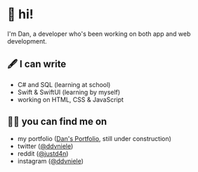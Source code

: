 # 📂 hi!
I'm Dan, a developer who's been working on both app and web development.

## 🖋 I can write
- C# and SQL (learning at school)
- Swift & SwiftUI (learning by myself)
- working on HTML, CSS & JavaScript

## 🕵🏻 you can find me on
- my portfolio ([Dan's Portfolio](https://ddvniele.github.io), still under construction)
- twitter ([@ddvniele](https://www.twitter.com/ddvniele))
- reddit ([@justd4n](https://www.reddit.com/u/justd4n/))
- instagram ([@ddvniele](https://www.instagram.com/ddvniele))
